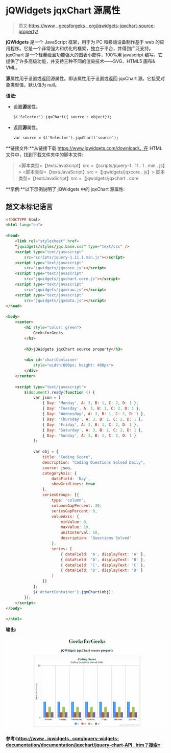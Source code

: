 # jQWidgets jqxChart 源属性

> 原文:[https://www . geesforgeks . org/jqwidgets-jqxchart-source-property/](https://www.geeksforgeeks.org/jqwidgets-jqxchart-source-property/)

**jQWidgets** 是一个 JavaScript 框架，用于为 PC 和移动设备制作基于 web 的应用程序。它是一个非常强大和优化的框架，独立于平台，并得到广泛支持。jqxChart 是一个轻量级且功能强大的图表小部件，100%用 javascript 编写。它提供了许多高级功能，并支持三种不同的渲染技术——SVG、HTML5 画布& VML。

**源**属性用于设置或返回源属性。即该属性用于设置或返回 jqxChart 源。它接受对象类型值，默认值为 null。

**语法:**

*   设置**源**属性。

    ```html
    $('Selector').jqxChart({ source : object});
    ```

*   返回**源**属性。

    ```html
    var source = $('Selector').jqxChart('source');
    ```

**链接文件:**从链接下载 https://www.jqwidgets.com/download/。在 HTML 文件中，找到下载文件夹中的脚本文件:

> <link rel="”stylesheet”" href="”jqwidgets/styles/jqx.base.css”" type="”text/css”">
> <脚本类型=【text/JavaScript】src =【scripts/jquery-1 . 11 . 1 . min . js】></脚本>
> <脚本类型=【text/JavaScript】src =【jqwidgets/jqxcore . js】></脚本>
> 脚本类型=【text/JavaScript】src =【jqwidgets/jqxchart . core

**示例:**以下示例说明了 jQWidgets 中的 jqxChart 源属性:

## 超文本标记语言

```html
<!DOCTYPE html>
<html lang="en">

<head>
    <link rel="stylesheet" href=
    "jqwidgets/styles/jqx.base.css" type="text/css" />
    <script type="text/javascript" 
        src="scripts/jquery-1.11.1.min.js"></script>
    <script type="text/javascript" 
        src="jqwidgets/jqxcore.js"></script>
    <script type="text/javascript" 
        src="jqwidgets/jqxchart.core.js"></script>
    <script type="text/javascript" 
        src="jqwidgets/jqxdraw.js"></script>
    <script type="text/javascript" 
        src="jqwidgets/jqxdata.js"></script>
</head>

<body>
    <center>
        <h1 style="color: green">
            GeeksforGeeks
        </h1>

        <h3>jQWidgets jqxChart source property</h3>

        <div id='chartContainer' 
            style="width:600px; height: 400px">
        </div>
    </center>

    <script type="text/javascript">
        $(document).ready(function () {
            var json = [
                { Day: 'Monday', A: 3, B: 1, C: 2, D: 1 },
                { Day: 'Tuesday', A: 3, B: 1, C: 2, D: 1 },
                { Day: 'Wednesday', A: 3, B: 1, C: 2, D: 1 },
                { Day: 'Thursday', A: 3, B: 1, C: 2, D: 1 },
                { Day: 'Friday', A: 3, B: 1, C: 2, D: 1 },
                { Day: 'Saturday', A: 3, B: 1, C: 2, D: 1 },
                { Day: 'Sunday', A: 3, B: 1, C: 2, D: 1 }
            ];

            var obj = {
                title: "Coding Score",
                description: "Coding Questions Solved Daily",
                source: json,
                categoryAxis: {
                    dataField: 'Day',
                    showGridLines: true
                },
                seriesGroups: [{
                    type: 'column',
                    columnsGapPercent: 30,
                    seriesGapPercent: 0,
                    valueAxis: {
                        minValue: 0,
                        maxValue: 10,
                        unitInterval: 10,
                        description: 'Questions Solved'
                    },
                    series: [
                        { dataField: 'A', displayText: 'A' },
                        { dataField: 'B', displayText: 'B' },
                        { dataField: 'C', displayText: 'C' },
                        { dataField: 'D', displayText: 'D' }
                    ]
                }]
            };
            $('#chartContainer').jqxChart(obj);
        });
    </script>
</body>

</html>
```

**输出:**

![](img/ea87f1d9daf412806c8d97f9ebd4e070.png)

**参考:**[**https://www . jqwidgets . com/jquery-widgets-documentation/documentation/jqxchart/jquery-chart-API . htm？搜索=**](https://www.jqwidgets.com/jquery-widgets-documentation/documentation/jqxchart/jquery-chart-api.htm?search=)